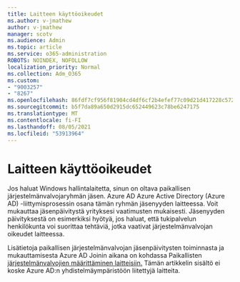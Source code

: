 ```yaml
---
title: Laitteen käyttöoikeudet
ms.author: v-jmathew
author: v-jmathew
manager: scotv
ms.audience: Admin
ms.topic: article
ms.service: o365-administration
ROBOTS: NOINDEX, NOFOLLOW
localization_priority: Normal
ms.collection: Adm_O365
ms.custom:
- "9003257"
- "8267"
ms.openlocfilehash: 86fdf7cf956f81904cd4df6cf2b4efef77c09d21d417228c5722f5afcbe5727f
ms.sourcegitcommit: b5f7da89a650d2915dc652449623c78be6247175
ms.translationtype: MT
ms.contentlocale: fi-FI
ms.lasthandoff: 08/05/2021
ms.locfileid: "53913964"
---
```

# <a name="device-permissions"></a>Laitteen käyttöoikeudet

Jos haluat Windows hallintalaitetta, sinun on oltava paikallisen järjestelmänvalvojaryhmän jäsen. Azure AD Azure Active Directory (Azure AD) -liittymisprosessin osana tämän ryhmän jäsenyyden laitteessa. Voit mukauttaa jäsenpäivitystä yrityksesi vaatimusten mukaisesti. Jäsenyyden päivityksestä on esimerkiksi hyötyä, jos haluat, että tukipalvelun henkilökunta voi suorittaa tehtäviä, jotka vaativat järjestelmänvalvojan oikeudet laitteessa.

Lisätietoja paikallisen järjestelmänvalvojan jäsenpäivitysten toiminnasta ja mukauttamisesta Azure AD Joinin aikana on kohdassa Paikallisten [järjestelmänvalvojien määrittäminen laitteisiin.](https://docs.microsoft.com/azure/active-directory/devices/assign-local-admin) Tämän artikkelin sisältö ei koske Azure AD:n yhdistelmäympäristöön liitettyjä laitteita.
